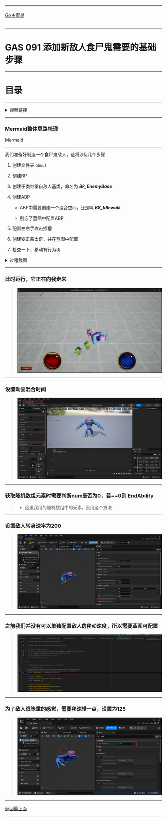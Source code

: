 ___________________________________________________________________________________________
###### [Go主菜单](../MainMenu.md)
___________________________________________________________________________________________

# GAS 091 添加新敌人食尸鬼需要的基础步骤

___________________________________________________________________________________________

# 目录





___________________________________________________________________________________________

<details>
<summary>视频链接</summary>

[11. Ghoul Enemy_哔哩哔哩_bilibili](https://www.bilibili.com/video/BV1JD421E7yC?p=185&vd_source=9e1e64122d802b4f7ab37bd325a89e6c)

------

</details>

___________________________________________________________________________________________

### Mermaid整体思路梳理

Mermaid

___________________________________________________________________________________________

我们准备好制造一个食尸鬼敌人，这将涉及几个步骤

1. 创建文件夹 `Ghoul`

2. 创建BP

3. 创建子类继承自敌人基类，命名为 ***BP_EnemyBase***

4. 创建ABP

   - ABP中需要创建一个混合空间，还是叫 ***BS_ldlewalk***


   - 别忘了蓝图中配置ABP

5. 配置左右手攻击插槽

6. 创建受击蒙太奇，并在蓝图中配置

7. 检查一下，移动有行为树


<details>
<summary>过程截图</summary>

>  创建文件夹 `Ghoul`![这里是图片](./Image/GAS_091/2.png)
>
>  ### 创建BP
>
>  - #### 创建子类继承自 `敌人基类` ，命名为 ***BP_EnemyBase***
>
>  ### 创建ABP
>
>  - #### ABP中需要创建一个 `混合空间` ，还是叫 ***BS_ldlewalk***![这里是图片](./Image/GAS_091/3.png)![这里是图片](./Image/GAS_091/4.png)
>
>
>  ### 别忘了蓝图中配置![这里是图片](./Image/GAS_091/5.png)
>
>  ### 配置左右手攻击插槽![这里是图片](./Image/GAS_091/6.png)
>
>  ### 创建受击蒙太奇，并在蓝图中配置![这里是图片](./Image/GAS_091/7.png)
>
>  ### 检查一下，移动有行为树![这里是图片](./Image/GAS_091/8.png)

------

</details>

------

### 此时运行，它正在向我走来

> ![这里是图片](./Image/GAS_091/1.png)

------

### 设置动画混合时间

> ![这里是图片](./Image/GAS_091/9.png)

------

### 获取随机数组元素时需要判断num是否为0，若==0则 EndAbility

>- 这里我用的随机数组中的元素，没用这个方法

------

### 设置敌人转身速率为200

>![这里是图片](./Image/GAS_091/10.png)

------

### 之前我们并没有可以单独配置敌人的移动速度，所以需要蓝图可配置
>![这里是图片](./Image/GAS_091/11.png)
------

### 为了敌人很笨重的感觉，需要移速慢一点，设置为125
>![这里是图片](./Image/GAS_091/12.png)


___________________________________________________________________________________________

[返回最上面](#Go主菜单)

___________________________________________________________________________________________